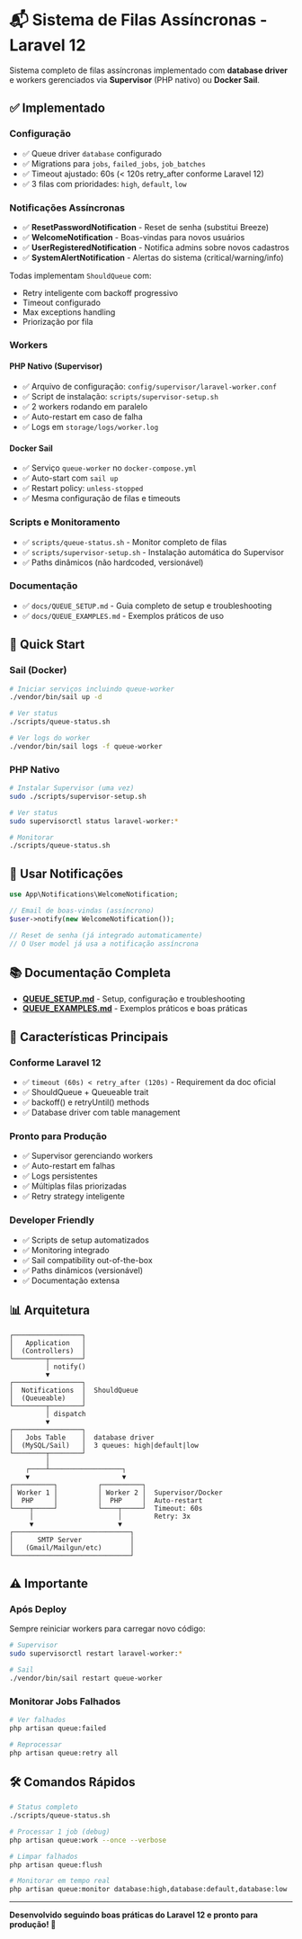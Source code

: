 # 📬 Sistema de Filas Assíncronas - Laravel 12

Sistema completo de filas assíncronas implementado com **database driver** e workers gerenciados via **Supervisor** (PHP nativo) ou **Docker Sail**.

## ✅ Implementado

### Configuração
- ✅ Queue driver `database` configurado
- ✅ Migrations para `jobs`, `failed_jobs`, `job_batches`
- ✅ Timeout ajustado: 60s (< 120s retry_after conforme Laravel 12)
- ✅ 3 filas com prioridades: `high`, `default`, `low`

### Notificações Assíncronas
- ✅ **ResetPasswordNotification** - Reset de senha (substitui Breeze)
- ✅ **WelcomeNotification** - Boas-vindas para novos usuários
- ✅ **UserRegisteredNotification** - Notifica admins sobre novos cadastros
- ✅ **SystemAlertNotification** - Alertas do sistema (critical/warning/info)

Todas implementam `ShouldQueue` com:
- Retry inteligente com backoff progressivo
- Timeout configurado
- Max exceptions handling
- Priorização por fila

### Workers

#### PHP Nativo (Supervisor)
- ✅ Arquivo de configuração: `config/supervisor/laravel-worker.conf`
- ✅ Script de instalação: `scripts/supervisor-setup.sh`
- ✅ 2 workers rodando em paralelo
- ✅ Auto-restart em caso de falha
- ✅ Logs em `storage/logs/worker.log`

#### Docker Sail
- ✅ Serviço `queue-worker` no `docker-compose.yml`
- ✅ Auto-start com `sail up`
- ✅ Restart policy: `unless-stopped`
- ✅ Mesma configuração de filas e timeouts

### Scripts e Monitoramento
- ✅ `scripts/queue-status.sh` - Monitor completo de filas
- ✅ `scripts/supervisor-setup.sh` - Instalação automática do Supervisor
- ✅ Paths dinâmicos (não hardcoded, versionável)

### Documentação
- ✅ `docs/QUEUE_SETUP.md` - Guia completo de setup e troubleshooting
- ✅ `docs/QUEUE_EXAMPLES.md` - Exemplos práticos de uso

## 🚀 Quick Start

### Sail (Docker)

```bash
# Iniciar serviços incluindo queue-worker
./vendor/bin/sail up -d

# Ver status
./scripts/queue-status.sh

# Ver logs do worker
./vendor/bin/sail logs -f queue-worker
```

### PHP Nativo

```bash
# Instalar Supervisor (uma vez)
sudo ./scripts/supervisor-setup.sh

# Ver status
sudo supervisorctl status laravel-worker:*

# Monitorar
./scripts/queue-status.sh
```

## 📧 Usar Notificações

```php
use App\Notifications\WelcomeNotification;

// Email de boas-vindas (assíncrono)
$user->notify(new WelcomeNotification());

// Reset de senha (já integrado automaticamente)
// O User model já usa a notificação assíncrona
```

## 📚 Documentação Completa

- **[QUEUE_SETUP.md](docs/QUEUE_SETUP.md)** - Setup, configuração e troubleshooting
- **[QUEUE_EXAMPLES.md](docs/QUEUE_EXAMPLES.md)** - Exemplos práticos e boas práticas

## 🎯 Características Principais

### Conforme Laravel 12
- ✅ `timeout (60s) < retry_after (120s)` - Requirement da doc oficial
- ✅ ShouldQueue + Queueable trait
- ✅ backoff() e retryUntil() methods
- ✅ Database driver com table management

### Pronto para Produção
- ✅ Supervisor gerenciando workers
- ✅ Auto-restart em falhas
- ✅ Logs persistentes
- ✅ Múltiplas filas priorizadas
- ✅ Retry strategy inteligente

### Developer Friendly
- ✅ Scripts de setup automatizados
- ✅ Monitoring integrado
- ✅ Sail compatibility out-of-the-box
- ✅ Paths dinâmicos (versionável)
- ✅ Documentação extensa

## 📊 Arquitetura

```
┌─────────────────┐
│   Application   │
│  (Controllers)  │
└────────┬────────┘
         │ notify()
         ▼
┌─────────────────┐
│  Notifications  │  ShouldQueue
│  (Queueable)    │
└────────┬────────┘
         │ dispatch
         ▼
┌─────────────────┐
│   Jobs Table    │  database driver
│  (MySQL/Sail)   │  3 queues: high|default|low
└────────┬────────┘
         │
    ┌────┴──────────────────┐
    ▼                       ▼
┌──────────┐          ┌──────────┐
│ Worker 1 │          │ Worker 2 │  Supervisor/Docker
│  PHP     │          │  PHP     │  Auto-restart
└────┬─────┘          └────┬─────┘  Timeout: 60s
     │                     │        Retry: 3x
     ▼                     ▼
┌─────────────────────────────┐
│      SMTP Server            │
│   (Gmail/Mailgun/etc)       │
└─────────────────────────────┘
```

## ⚠️ Importante

### Após Deploy
Sempre reiniciar workers para carregar novo código:

```bash
# Supervisor
sudo supervisorctl restart laravel-worker:*

# Sail
./vendor/bin/sail restart queue-worker
```

### Monitorar Jobs Falhados
```bash
# Ver falhados
php artisan queue:failed

# Reprocessar
php artisan queue:retry all
```

## 🛠️ Comandos Rápidos

```bash
# Status completo
./scripts/queue-status.sh

# Processar 1 job (debug)
php artisan queue:work --once --verbose

# Limpar falhados
php artisan queue:flush

# Monitorar em tempo real
php artisan queue:monitor database:high,database:default,database:low
```

---

**Desenvolvido seguindo boas práticas do Laravel 12 e pronto para produção! 🚀**

